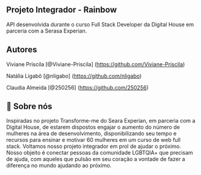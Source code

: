 
## Projeto Integrador - Rainbow

API desenvolvida durante o curso Full Stack Developer da Digital House em parceria com a Serasa Experian.


## Autores

Viviane Priscila [@Viviane-Priscila] (https://github.com/Viviane-Priscila)

Natália Ligabô [@nligabo] (https://github.com/nligabo)

Claudia Almeida [@250256] (https://github.com/250256)

## 🚀 Sobre nós
Inspiradas no projeto Transforme-me do Seara Experian, em parceria com a Digital House, de estarem dispostos engajar o aumento do número de mulheres na área de desenvolvimento, disponibilizando seu tempo e recursos para ensinar e motivar 60 mulheres em um curso de web full stack. Voltamos nosso projeto integrador em prol de ajudar o próximo. Nosso objeito é conectar pessoas da comunidade LGBTQIA+ que precisam de ajuda, com aqueles que pulsão em seu coração a vontade de fazer a diferença no mundo ajudando ao próximo.


